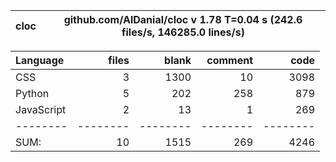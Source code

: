 cloc|github.com/AlDanial/cloc v 1.78  T=0.04 s (242.6 files/s, 146285.0 lines/s)
--- | ---

Language|files|blank|comment|code
:-------|-------:|-------:|-------:|-------:
CSS|3|1300|10|3098
Python|5|202|258|879
JavaScript|2|13|1|269
--------|--------|--------|--------|--------
SUM:|10|1515|269|4246
